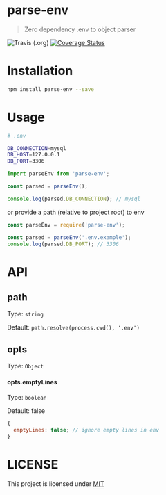 # parse-env

> Zero dependency .env to object parser

![Travis (.org)](https://img.shields.io/travis/codeshifu/parse-env.svg)
[![Coverage Status](https://coveralls.io/repos/github/codeshifu/parse-env/badge.svg?branch=master)](https://coveralls.io/github/codeshifu/parse-env?branch=master)

# Installation

```bash
npm install parse-env --save
```

# Usage

```bash
# .env

DB_CONNECTION=mysql
DB_HOST=127.0.0.1
DB_PORT=3306
```

```javascript
import parseEnv from 'parse-env';

const parsed = parseEnv();

console.log(parsed.DB_CONNECTION); // mysql
```

or provide a path (relative to project root) to env

```javascript
const parseEnv = require('parse-env');

const parsed = parseEnv('.env.example');
console.log(parsed.DB_PORT); // 3306
```

# API

## path

Type: `string`

Default: `path.resolve(process.cwd(), '.env')`

## opts

Type: `Object`

#### opts.emptyLines

Type: `boolean`

Default: false

```javascript
{
  emptyLines: false; // ignore empty lines in env
}
```

# LICENSE

This project is licensed under [MIT](https://github.com/codeshifu/parse-env/blob/master/LICENSE)
